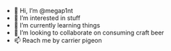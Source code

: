 - 👋 Hi, I’m @megap1nt
- 👀 I’m interested in stuff
- 🌱 I’m currently learning things
- 💞️ I’m looking to collaborate on consuming craft beer
- 📫 Reach me by carrier pigeon 
